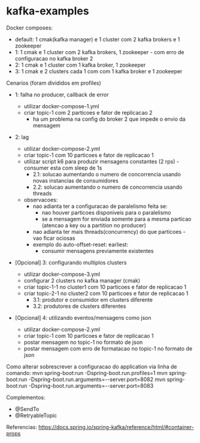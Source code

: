 # kafka-examples

Docker composes:
- default: 1 cmak(kafka manager) e 1 cluster com 2 kafka brokers e 1 zookeeper
- 1: 1 cmak e 1 cluster com 2 kafka brokers, 1 zookeeper - com erro de configuracao no kafka broker 2
- 2: 1 cmak e 1 cluster com 1 kafka broker, 1 zookeeper
- 3: 1 cmak e 2 clusters cada 1 com com 1 kafka broker e 1 zookeeper

Cenarios (foram divididos em profiles)
- 1: falha no producer, callback de error
  - utilizar docker-compose-1.yml
  - criar topic-1 com 2 particoes e fator de replicacao 2
    - ha um problema na config do broker 2 que impede o envio da mensagem

- 2: lag
  - utilizar docker-compose-2.yml
  - criar topic-1 com 10 particoes e fator de replicacao 1
  - utilizar script k6 para produzir mensagens constantes (2 rps) - consumer esta com sleep de 1s
    - 2.1: solucao aumentando o numero de concorrencia usando novas instancias de consumidores 
    - 2.2: solucao aumentando o numero de concorrencia usando threads
  - observacoes:
    - nao adianta ter a configuracao de paralelismo feita se:
      - nao houver particoes disponiveis para o paralelismo
      - se a mensagem for enviada somente para a mesma particao (atencao a key ou a partition no producer)
    - nao adianta ter mais threads(concurrency) do que particoes - vao ficar ociosas
    - exemplo do auto-offset-reset: earliest:
      - consumir mensagens previamente existentes

- [Opcional] 3: configurando multiplos clusters
  - utilizar docker-compose-3.yml
  - configurar 2 clusters no kafka manager (cmak)
  - criar topic-1-1 no cluster1 com 10 particoes e fator de replicacao 1
  - criar topic-2-1 no cluster2 com 10 particoes e fator de replicacao 1
    - 3.1: produtor e consumidor em clusters diferente
    - 3.2: produtores de clusters diferentes

- [Opcional] 4: utilizando eventos/mensagens como json
  - utilizar docker-compose-2.yml
  - criar topic-1 com 10 particoes e fator de replicacao 1
  - postar mensagem no topic-1 no formato de json
  - postar mensagem com erro de formatacao no topic-1 no formato de json

Como alterar sobrescrever a configuracao do application via linha de comando:
mvn spring-boot:run -Dspring-boot.run.profiles=1
mvn spring-boot:run -Dspring-boot.run.arguments=--server.port=8082
mvn spring-boot:run -Dspring-boot.run.arguments=--server.port=8083

Complementos:
- @SendTo
- @RetryableTopic

Referencias:
https://docs.spring.io/spring-kafka/reference/html/#container-props